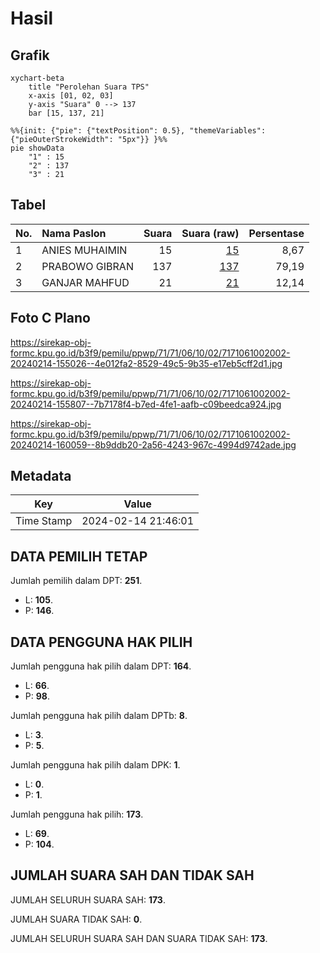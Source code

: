 # Hasil

## Grafik

```mermaid
xychart-beta
    title "Perolehan Suara TPS"
    x-axis [01, 02, 03]
    y-axis "Suara" 0 --> 137
    bar [15, 137, 21]
```

```mermaid
%%{init: {"pie": {"textPosition": 0.5}, "themeVariables": {"pieOuterStrokeWidth": "5px"}} }%%
pie showData
    "1" : 15
    "2" : 137
    "3" : 21
```

## Tabel

| No. | Nama Paslon    | Suara | Suara (raw) | Persentase |
|:--- |:-------------- | -----:| -----------:| ----------:|
| 1   | ANIES MUHAIMIN | 15    | [15][p-1]   | 8,67       |
| 2   | PRABOWO GIBRAN | 137   | [137][p-2]  | 79,19      |
| 3   | GANJAR MAHFUD  | 21    | [21][p-3]   | 12,14      |


[p-1]: https://github.com/gigit-pemilu/pemilu-2024-71-sulawesi-utara/blob/main/pilpres/hitung-suara/sub/71-sulawesi-utara/sub/71-kota-manado/sub/06-sario/sub/1002-sario-kotabaru/sub/002-tps/sub/paslon-1.txt
[p-2]: https://github.com/gigit-pemilu/pemilu-2024-71-sulawesi-utara/blob/main/pilpres/hitung-suara/sub/71-sulawesi-utara/sub/71-kota-manado/sub/06-sario/sub/1002-sario-kotabaru/sub/002-tps/sub/paslon-2.txt
[p-3]: https://github.com/gigit-pemilu/pemilu-2024-71-sulawesi-utara/blob/main/pilpres/hitung-suara/sub/71-sulawesi-utara/sub/71-kota-manado/sub/06-sario/sub/1002-sario-kotabaru/sub/002-tps/sub/paslon-3.txt

## Foto C Plano

https://sirekap-obj-formc.kpu.go.id/b3f9/pemilu/ppwp/71/71/06/10/02/7171061002002-20240214-155026--4e012fa2-8529-49c5-9b35-e17eb5cff2d1.jpg

https://sirekap-obj-formc.kpu.go.id/b3f9/pemilu/ppwp/71/71/06/10/02/7171061002002-20240214-155807--7b7178f4-b7ed-4fe1-aafb-c09beedca924.jpg

https://sirekap-obj-formc.kpu.go.id/b3f9/pemilu/ppwp/71/71/06/10/02/7171061002002-20240214-160059--8b9ddb20-2a56-4243-967c-4994d9742ade.jpg


## Metadata

| Key        | Value               |
| ---------- | ------------------- |
| Time Stamp | 2024-02-14 21:46:01 |


## DATA PEMILIH TETAP

Jumlah pemilih dalam DPT: **251**.
 * L: **105**.
 * P: **146**.

## DATA PENGGUNA HAK PILIH

Jumlah pengguna hak pilih dalam DPT: **164**.
 * L: **66**.
 * P: **98**.

Jumlah pengguna hak pilih dalam DPTb: **8**.
 * L: **3**.
 * P: **5**.

Jumlah pengguna hak pilih dalam DPK: **1**.
 * L: **0**.
 * P: **1**.

Jumlah pengguna hak pilih: **173**.
 * L: **69**.
 * P: **104**.

## JUMLAH SUARA SAH DAN TIDAK SAH

JUMLAH SELURUH SUARA SAH: **173**.

JUMLAH SUARA TIDAK SAH: **0**.

JUMLAH SELURUH SUARA SAH DAN SUARA TIDAK SAH: **173**.


